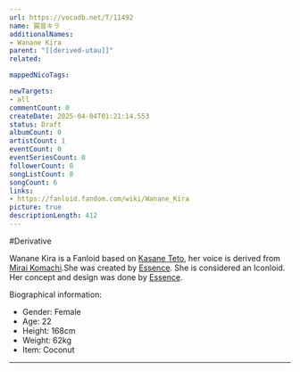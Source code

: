 ```yaml
---
url: https://vocadb.net/T/11492
name: 罠音キラ
additionalNames: 
- Wanane Kira
parent: "[[derived-utau]]"
related:

mappedNicoTags:

newTargets:
- all
commentCount: 0
createDate: 2025-04-04T01:21:14.553
status: Draft
albumCount: 0
artistCount: 1
eventCount: 0
eventSeriesCount: 0
followerCount: 0
songListCount: 0
songCount: 6
links: 
- https://fanloid.fandom.com/wiki/Wanane_Kira
picture: true
descriptionLength: 412
---
```


#Derivative

Wanane Kira is a Fanloid based on [Kasane Teto](https://vocadb.net/ar/116), her voice is derived from [Mirai Komachi](https://vocadb.net/Ar/66768).She was created by [Essence](https://vocadb.net/Ar/93112). She is considered an Iconloid.
Her concept and design was done by [Essence](https://vocadb.net/Ar/93112).

Biographical information:
- Gender: Female
- Age: 22
- Height: 168cm
- Weight: 62kg
- Item: Coconut

---

